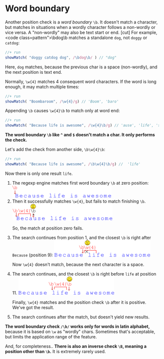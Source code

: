 # Word boundary

Another position check is a *word boundary* <code class="pattern">\b</code>. It doesn't match a character, but matches in situations when a wordly character follows a non-wordly or vice versa. A "non-wordly" may also be text start or end.
[cut]
For example, <code class=pattern">\bdog\b</code> matches a standalone <code class="subject">dog</code>, not <code class="subject">doggy</code> or <code class="subject">catdog</code>:

```js
//+ run
showMatch( "doggy catdog dog", /\bdog\b/ ) // "dog"
```

Here, <code class="match">dog</code> matches, because the previous char is a space (non-wordly), and the next position is text end.

Normally, <code class="pattern">\w{4}</code> matches 4 consequent word characters.
If the word is long enough, it may match multiple times:

```js
//+ run
showMatch( "Boombaroom", /\w{4}/g) // 'Boom', 'baro'
```

Appending <code class="pattern">\b</code> causes <code class="pattern">\w{4}\b</code> to match only at word end:

```js
//+ run
showMatch( "Because life is awesome", /\w{4}\b/g) // 'ause', 'life', 'some'
```

**The word boundary <code class="pattern">\b</code> like <code class="pattern">^</code> and <code class="pattern">$</code> doesn't match a char. It only performs the check.**

Let's add the check from another side, <code class="pattern">\b\w{4}\b</code>:

```js
//+ run
showMatch( "Because life is awesome", /\b\w{4}\b/g) //  'life'
```

Now there is only one result <code class="match">life</code>.

<ol>
<li>The regexp engine matches first word boundary <code class="pattern">\b</code> at zero position:
<img src="boundary1.png">
</li>
<li>Then it successfully matches <code class="pattern">\w{4}</code>, but fails to match finishing <code class="pattern">\b</code>.

<img src="boundary2.png">

So, the match at position zero fails. 
</li>
<li>The search continues from position 1, and the closest <code class="pattern">\b</code> is right after <code class="subject">Because</code> (position 9):

<img src="boundary3.png">

Now <code class="pattern">\w{4}</code> doesn't match, because the next character is a space.
</li>
<li>The search continues, and the closest <code class="pattern">\b</code> is right before <code class="subject">life</code> at position 11.

<img src="boundary4.png">

Finally, <code class="pattern">\w{4}</code> matches and the position check <code class="pattern">\b</code> after it is positive. We've got the result.
</li>
<li>The search continues after the match, but doesn't yield new results.</li>
</ol>

**The word boundary check <code class="pattern">/\b/</code> works only for words in latin alphabet,** because it is based on <code class="pattern">\w</code> as "wordly" chars. Sometimes that's acceptable, but limits the application range of the feature. 

And, for completeness..
**There is also an inverse check <code class="pattern">\B</code>, meaning a position other than <code class="pattern">\b</code>.** It is extremely rarely used.

